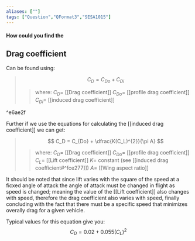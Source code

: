 ```yaml
---
aliases: [""]
tags: ["Question","QFormat3","SESA1015"]
---
```


#### How could you find the
## Drag coefficient

Can be found using:

> $$ C_D = C_{Do} + C_{Di} $$ 
>> where:
>> $C_D =$ [[Drag coefficient]]
>> $C_{Do} =$ [[profile drag coefficient]]
>> $C_{Di} =$ [[induced drag coefficient]]

^e6ae2f

Further if we use the equations for calculating the [[induced drag coefficient]] we can get:

> $$ C_D = C_{Do} + \dfrac{K(C_L)^{2}}{\pi A} $$ 
>> where:
>> $C_D =$ [[Drag coefficient]]
>> $C_{Do} =$ [[profile drag coefficient]]
>> $C_L=$ [[Lift coefficient]]
>> $K =$ constant (see [[induced drag coefficient#^fce277]])
>> $A =$ [[Wing aspect ratio]]

It should be noted that since lift varies with the square of the speed at a ficxed angle of attack the angle of attack must be changed in flight as speed is changed; meaning the value of the [[Lift coefficient]] also changes with speed, therefore the drag coefficient also varies with speed, finally concluding with the fact that there must be a specific speed that minimizes overally drag for a given vehicle. 

Typical values for this equation give you:
$$C_D = 0.02 + 0.055(C_L)^2$$
